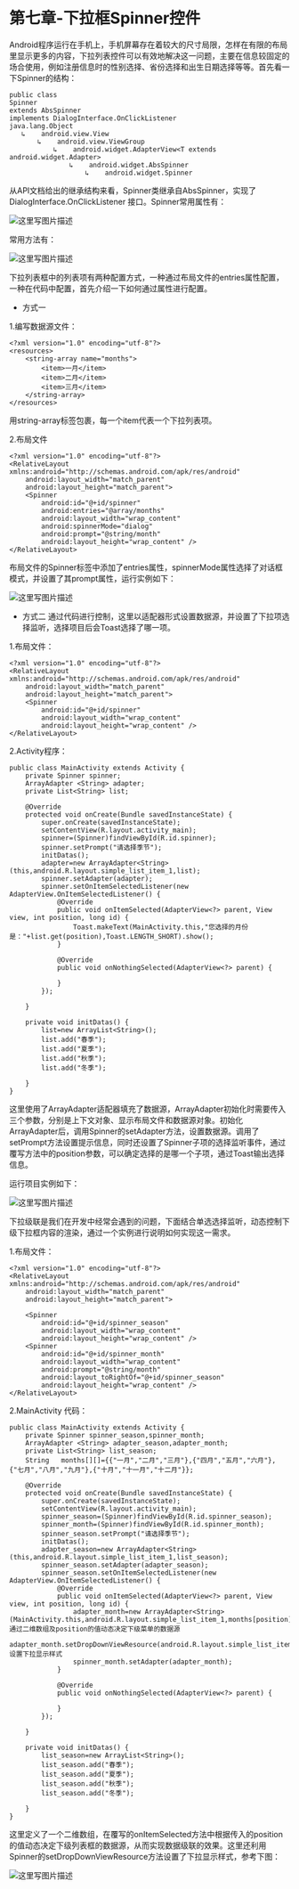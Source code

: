 # 第七章-下拉框Spinner控件

Android程序运行在手机上，手机屏幕存在着较大的尺寸局限，怎样在有限的布局里显示更多的内容，下拉列表控件可以有效地解决这一问题，主要在信息较固定的场合使用，例如注册信息时的性别选择、省份选择和出生日期选择等等。首先看一下Spinner的结构：

```
public class
Spinner
extends AbsSpinner
implements DialogInterface.OnClickListener
java.lang.Object
   ↳	android.view.View
 	   ↳	android.view.ViewGroup
 	 	   ↳	android.widget.AdapterView<T extends android.widget.Adapter>
 	 	 	   ↳	android.widget.AbsSpinner
 	 	 	 	   ↳	android.widget.Spinner
```

从API文档给出的继承结构来看，Spinner类继承自AbsSpinner，实现了DialogInterface.OnClickListener 接口。Spinner常用属性有：

![这里写图片描述](images/7-1.png)

常用方法有：

![这里写图片描述](images/7-2.png)

下拉列表框中的列表项有两种配置方式，一种通过布局文件的entries属性配置，一种在代码中配置，首先介绍一下如何通过属性进行配置。

-	方式一

1.编写数据源文件：

```
<?xml version="1.0" encoding="utf-8"?>
<resources>
    <string-array name="months">
        <item>一月</item>
        <item>二月</item>
        <item>三月</item>
    </string-array>
</resources>

```

用string-array标签包裹，每一个item代表一个下拉列表项。

2.布局文件

```
<?xml version="1.0" encoding="utf-8"?>
<RelativeLayout xmlns:android="http://schemas.android.com/apk/res/android"
    android:layout_width="match_parent"
    android:layout_height="match_parent">
    <Spinner
        android:id="@+id/spinner"
        android:entries="@array/months"
        android:layout_width="wrap_content"
        android:spinnerMode="dialog"
        android:prompt="@string/month"
        android:layout_height="wrap_content" />
</RelativeLayout>
```

布局文件的Spinner标签中添加了entries属性，spinnerMode属性选择了对话框模式，并设置了其prompt属性，运行实例如下：

![这里写图片描述](images/7-3.png)

- 方式二
通过代码进行控制，这里以适配器形式设置数据源，并设置了下拉项选择监听，选择项目后会Toast选择了哪一项。

1.布局文件：

```
<?xml version="1.0" encoding="utf-8"?>
<RelativeLayout xmlns:android="http://schemas.android.com/apk/res/android"
    android:layout_width="match_parent"
    android:layout_height="match_parent">
    <Spinner
        android:id="@+id/spinner"
        android:layout_width="wrap_content"
        android:layout_height="wrap_content" />
</RelativeLayout>
```

2.Activity程序：

```
public class MainActivity extends Activity {
    private Spinner spinner;
    ArrayAdapter <String> adapter;
    private List<String> list;

    @Override
    protected void onCreate(Bundle savedInstanceState) {
        super.onCreate(savedInstanceState);
        setContentView(R.layout.activity_main);
        spinner=(Spinner)findViewById(R.id.spinner);
        spinner.setPrompt("请选择季节");
        initDatas();
        adapter=new ArrayAdapter<String>(this,android.R.layout.simple_list_item_1,list);
        spinner.setAdapter(adapter);
        spinner.setOnItemSelectedListener(new AdapterView.OnItemSelectedListener() {
            @Override
            public void onItemSelected(AdapterView<?> parent, View view, int position, long id) {
                Toast.makeText(MainActivity.this,"您选择的月份是："+list.get(position),Toast.LENGTH_SHORT).show();
            }

            @Override
            public void onNothingSelected(AdapterView<?> parent) {

            }
        });

    }

    private void initDatas() {
        list=new ArrayList<String>();
        list.add("春季");
        list.add("夏季");
        list.add("秋季");
        list.add("冬季");

    }
}

```
这里使用了ArrayAdapter适配器填充了数据源，ArrayAdapter初始化时需要传入三个参数，分别是上下文对象、显示布局文件和数据源对象。初始化ArrayAdapter后，调用Spinner的setAdapter方法，设置数据源。调用了setPrompt方法设置提示信息，同时还设置了Spinner子项的选择监听事件，通过覆写方法中的position参数，可以确定选择的是哪一个子项，通过Toast输出选择信息。

运行项目实例如下：

![这里写图片描述](images/7-4.png)

下拉级联是我们在开发中经常会遇到的问题，下面结合单选选择监听，动态控制下级下拉框内容的渲染，通过一个实例进行说明如何实现这一需求。

1.布局文件：

```
<?xml version="1.0" encoding="utf-8"?>
<RelativeLayout xmlns:android="http://schemas.android.com/apk/res/android"
    android:layout_width="match_parent"
    android:layout_height="match_parent">

    <Spinner
        android:id="@+id/spinner_season"
        android:layout_width="wrap_content"
        android:layout_height="wrap_content" />
    <Spinner
        android:id="@+id/spinner_month"
        android:layout_width="wrap_content"
        android:prompt="@string/month"
        android:layout_toRightOf="@+id/spinner_season"
        android:layout_height="wrap_content" />
</RelativeLayout>
```

2.MainActivity 代码：

```
public class MainActivity extends Activity {
    private Spinner spinner_season,spinner_month;
    ArrayAdapter <String> adapter_season,adapter_month;
    private List<String> list_season;
    String   months[][]={{"一月","二月","三月"},{"四月","五月","六月"},{"七月","八月","九月"},{"十月","十一月","十二月"}};

    @Override
    protected void onCreate(Bundle savedInstanceState) {
        super.onCreate(savedInstanceState);
        setContentView(R.layout.activity_main);
        spinner_season=(Spinner)findViewById(R.id.spinner_season);
        spinner_month=(Spinner)findViewById(R.id.spinner_month);
        spinner_season.setPrompt("请选择季节");
        initDatas();
        adapter_season=new ArrayAdapter<String>(this,android.R.layout.simple_list_item_1,list_season);
        spinner_season.setAdapter(adapter_season);
        spinner_season.setOnItemSelectedListener(new AdapterView.OnItemSelectedListener() {
            @Override
            public void onItemSelected(AdapterView<?> parent, View view, int position, long id) {
                adapter_month=new ArrayAdapter<String>(MainActivity.this,android.R.layout.simple_list_item_1,months[position]);//通过二维数组及position的值动态决定下级菜单的数据源
                adapter_month.setDropDownViewResource(android.R.layout.simple_list_item_single_choice);//设置下拉显示样式
                spinner_month.setAdapter(adapter_month);
            }

            @Override
            public void onNothingSelected(AdapterView<?> parent) {

            }
        });

    }

    private void initDatas() {
        list_season=new ArrayList<String>();
        list_season.add("春季");
        list_season.add("夏季");
        list_season.add("秋季");
        list_season.add("冬季");

    }
}
```

这里定义了一个二维数组，在覆写的onItemSelected方法中根据传入的position的值动态决定下级列表框的数据源，从而实现数据级联的效果。这里还利用Spinner的setDropDownViewResource方法设置了下拉显示样式，参考下图：

![这里写图片描述](images/7-5.png)